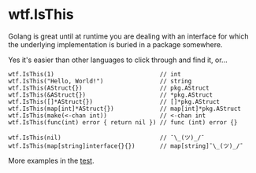# wtf.IsThis

Golang is great until at runtime you are dealing with an interface for which the underlying implementation is buried in a package somewhere.

Yes it's easier than other languages to click through and find it, or...

```golang
wtf.IsThis(1)                              // int
wtf.IsThis("Hello, World!")                // string
wtf.IsThis(AStruct{})                      // pkg.AStruct
wtf.IsThis(&AStruct{})                     // *pkg.AStruct
wtf.IsThis([]*AStruct{})                   // []*pkg.AStruct
wtf.IsThis(map[int]*AStruct{})             // map[int]*pkg.AStruct
wtf.IsThis(make(<-chan int))               // <-chan int
wtf.IsThis(func(int) error { return nil }) // func (int) error {}

wtf.IsThis(nil)                            // ¯\_(ツ)_/¯
wtf.IsThis(map[string]interface{}{})       // map[string]¯\_(ツ)_/¯
```

More examples in the [test](./wtf_test.go).
